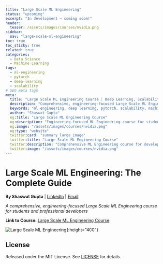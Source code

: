 ```yaml
---
title: "Large Scale ML Engineering"
status: "upcoming"
excerpt: "In development — coming soon!"
header:
  teaser: /assets/images/courses/nvidia.png
sidebar:
  nav: "large-scale-ml-engineering"
toc: true
toc_sticky: true
related: true
categories:
  - Data Science
  - Machine Learning
tags:
  - ml-engineering
  - pytorch
  - deep-learning
  - scalability
# SEO meta tags
meta:
  title: "Large Scale ML Engineering Course | Deep Learning, Scalability"
  description: "Comprehensive, engineering-focused Large Scale ML Engineering course for students and professional developers. Learn deep learning, PyTorch, and scalable ML systems."
  keywords: "ml engineering, deep learning, pytorch, scalability, machine learning, course"
  author: "Shaswat Gupta"
  og:title: "Large Scale ML Engineering Course"
  og:description: "Engineering-focused ML Engineering course for students and professionals. Learn scalable deep learning."
  og:image: "/assets/images/courses/nvidia.png"
  og:type: "website"
  twitter:card: "summary_large_image"
  twitter:title: "Large Scale ML Engineering Course"
  twitter:description: "Comprehensive ML Engineering course for developers and students."
  twitter:image: "/assets/images/courses/nvidia.png"
---
```


# Large Scale ML Engineering: The Complete Guide

**By Shaswat Gupta** | [LinkedIn](https://www.linkedin.com/in/shaswat-gupta/) | [Email](/contact/)

_A comprehensive, engineering-focused Large Scale ML Engineering course for students and professional developers_

**Link to Course**: [Large Scale ML Engineering Course](https://github.com/Shaswat-G/large-scale-AI-engg)

![Large Scale ML Engineering](ml.jpeg){:height="400"}

## License

Released under the MIT License. See [LICENSE](/assets/files/MIT_License.md) for details.
